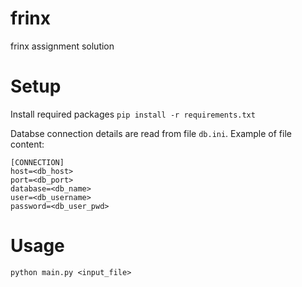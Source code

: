 # frinx
frinx  assignment solution

# Setup
Install required packages
`pip install -r requirements.txt`

Databse connection details are read from file `db.ini`. Example of file content:
```
[CONNECTION]
host=<db_host>
port=<db_port>
database=<db_name>
user=<db_username>
password=<db_user_pwd>
```
# Usage
`python main.py <input_file>`

